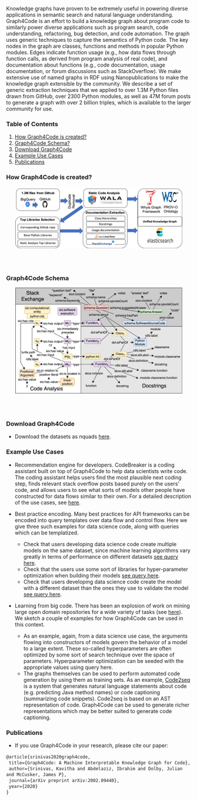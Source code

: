 
Knowledge graphs have proven to be extremely useful in powering diverse applications in semantic search and natural language understanding. Graph4Code is an effort to build a knowledge graph about program code to similarly power diverse applications such as program search, code understanding, refactoring, bug detection, and code automation.  The graph uses generic techniques to capture the semantics of Python code.  The key nodes in the graph are classes, functions and methods in popular Python modules.  Edges indicate function usage (e.g., how data flows through function calls, as derived from program analysis of real code), and documentation about functions (e.g., code documentation, usage documentation, or forum discussions such as StackOverflow).  We make extensive use of named graphs in RDF using Nanopublications to make the knowledge graph extensible by the community.  We describe a set of generic extraction techniques that we applied to over 1.3M Python files drawn from GitHub, over 2300 Python modules, as well as 47M forum posts to generate a graph with over 2 billion triples, which is available to the larger community for use. 

### Table of Contents
1. [How Graph4Code is created?](#pipeline)
2. [Graph4Code Schema?](#schema)
3. [Download Graph4Code](#datasets)
3. [Example Use Cases](#uses)
4. [Publications](#papers)



### How Graph4Code is created?<a name="pipeline"></a>

<!---![](figures//graph4code_pipeline2.png)-->
<p align="center">
<img align="center" src="figures//graph4code_pipeline2.png" width="90%"/>
</p>
<br><br>

### Graph4Code Schema<a name="schema"></a>

<p align="center">
<img align="center" src="figures/graph4code-relationships.png" width="90%"/>
</p>
<br><br>

### Download Graph4Code<a name="datasets"></a>
* Download the datasets as nquads [here](http://graph4code.whyis.io/download/).


### Example Use Cases<a name="uses"></a>
* Recommendation engine for developers.  CodeBreaker is a coding assistant built on top of Graph4Code to help data scientists write code.  The coding assistant helps users find the most plausible next coding step, finds relevant stack overflow posts based purely on the users' code, and allows users to see what sorts of models other people have constructed for data flows similar to their own.  For a detailed description of the use cases, see [here](http://graph4code.whyis.io/download/CodeAssistanceDemo.pdf).

* Best practice encoding.  Many best practices for API frameworks can be encoded into query templates over data flow and control flow.  Here we give three such examples for data science code, along with queries which can be templatized.
  * Check that users developing data science code create multiple models on the same dataset, since machine learning algorithms vary greatly in terms of performance on different datasets [see query here](usage_queries/ensure_multiple_models.sparql).
  * Check that the users use some sort of libraries for hyper-parameter optimization when building their models [see query here](usage_queries/must_not_set_hyperparameters.sparql).
  * Check that users developing data science code create the model with a different dataset than the ones they use to validate the model [see query here](usage_queries/train_test_different_data.sparql).
  
* Learning from big code.  There has been an explosion of work on mining large open domain repositories for a wide variety of tasks (see [here](https://ml4code.github.io/papers.html)).  We sketch a couple of examples for how Graph4Code can be used in this context.
  * As an example, again, from a data science use case, the arguments flowing into constructors of models govern the behavior of a model to a large extent.   These so-called hyperparameters are often optimized by some sort of search technique over the space of parameters.  Hyperparameter optimization can be seeded with the appropriate values using query here.
  * The graphs themselves can be used to perform automated code generation by using them as training sets.  As an example, [Code2seq](https://arxiv.org/pdf/1808.01400.pdf) is a system that generates natural language statements about code (e.g. predicting Java method names) or code captioning (summarizing code snippets).  Code2seq is based on an AST representation of code.  Graph4Code can be used to generate richer representations which may be better suited to generate code captioning.

### Publications<a name="papers"></a>
* If you use Graph4Code in your research, please cite our paper:

 ```
 @article{srinivas2020graph4code,
  title={Graph4Code: A Machine Interpretable Knowledge Graph for Code},
  author={Srinivas, Kavitha and Abdelaziz, Ibrahim and Dolby, Julian and McCusker, James P},
  journal={arXiv preprint arXiv:2002.09440},
  year={2020}
}
```


